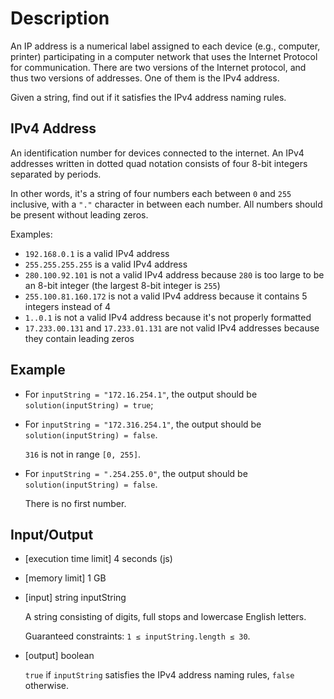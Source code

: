 # Description

An IP address is a numerical label assigned to each device (e.g., computer, printer) participating in a computer network that uses the Internet Protocol for communication. There are two versions of the Internet protocol, and thus two versions of addresses. One of them is the IPv4 address.

Given a string, find out if it satisfies the IPv4 address naming rules.

## IPv4 Address

An identification number for devices connected to the internet. An IPv4 addresses written in dotted quad notation consists of four 8-bit integers separated by periods.

In other words, it's a string of four numbers each between `0` and `255` inclusive, with a `"."` character in between each number. All numbers should be present without leading zeros.

Examples:

- `192.168.0.1` is a valid IPv4 address
- `255.255.255.255` is a valid IPv4 address
- `280.100.92.101` is not a valid IPv4 address because `280` is too large to be an 8-bit integer (the largest 8-bit integer is `255`)
- `255.100.81.160.172` is not a valid IPv4 address because it contains 5 integers instead of 4
- `1..0.1` is not a valid IPv4 address because it's not properly formatted
- `17.233.00.131` and `17.233.01.131` are not valid IPv4 addresses because they contain leading zeros

## Example

- For `inputString = "172.16.254.1"`, the output should be `solution(inputString) = true`;

- For `inputString = "172.316.254.1"`, the output should be `solution(inputString) = false`.

  `316` is not in range `[0, 255]`.

- For `inputString = ".254.255.0"`, the output should be `solution(inputString) = false`.

  There is no first number.

## Input/Output

- [execution time limit] 4 seconds (js)

- [memory limit] 1 GB

- [input] string inputString

  A string consisting of digits, full stops and lowercase English letters.

  Guaranteed constraints:
  `1 ≤ inputString.length ≤ 30`.

- [output] boolean

  `true` if `inputString` satisfies the IPv4 address naming rules, `false` otherwise.
